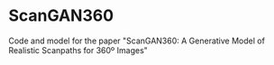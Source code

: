# ScanGAN360
Code and model for the paper "ScanGAN360: A Generative Model of Realistic Scanpaths for 360º Images"

